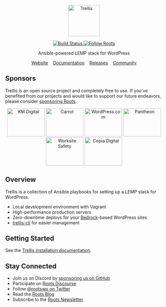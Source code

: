 <p align="center">
  <a href="https://roots.io/trellis/">
    <img alt="Trellis" src="https://cdn.roots.io/app/uploads/logo-trellis.svg" height="100">
  </a>
</p>

<p align="center">  
  <a href="https://github.com/roots/trellis/actions/workflows/ci.yml">
    <img alt="Build Status" src="https://img.shields.io/github/actions/workflow/status/roots/trellis/ci.yml?branch=master&logo=github&label=CI&style=flat-square">
  </a>

  <a href="https://twitter.com/rootswp">
    <img alt="Follow Roots" src="https://img.shields.io/badge/follow%20@rootswp-1da1f2?logo=twitter&logoColor=ffffff&message=&style=flat-square">
  </a>
</p>

<p align="center">Ansible-powered LEMP stack for WordPress</strong></p>

<p align="center">
  <a href="https://roots.io/trellis/">Website</a> &nbsp;&nbsp; <a href="https://roots.io/trellis/docs/installation/">Documentation</a> &nbsp;&nbsp; <a href="https://github.com/roots/trellis/releases">Releases</a> &nbsp;&nbsp; <a href="https://discourse.roots.io/">Community</a>
</p>


## Sponsors

Trellis is an open source project and completely free to use. If you've benefited from our projects and would like to support our future endeavors, please consider [sponsoring Roots](https://github.com/sponsors/roots).

<div align="center">
<a href="https://k-m.com/"><img src="https://cdn.roots.io/app/uploads/km-digital.svg" alt="KM Digital" width="120" height="90"></a> <a href="https://carrot.com/"><img src="https://cdn.roots.io/app/uploads/carrot.svg" alt="Carrot" width="120" height="90"></a> <a href="https://wordpress.com/"><img src="https://cdn.roots.io/app/uploads/wordpress.svg" alt="WordPress.com" width="120" height="90"></a> <a href="https://pantheon.io/"><img src="https://cdn.roots.io/app/uploads/pantheon.svg" alt="Pantheon" width="120" height="90"></a> <a href="https://worksitesafety.ca/careers/"><img src="https://cdn.roots.io/app/uploads/worksite-safety.svg" alt="Worksite Safety" width="120" height="90"></a> <a href="https://www.copiadigital.com/"><img src="https://cdn.roots.io/app/uploads/copia-digital.svg" alt="Copia Digital" width="120" height="90"></a> 
</div>

## Overview

Trellis is a collection of Ansible playbooks for setting up a LEMP stack for WordPress.

- Local development environment with Vagrant
- High-performance production servers
- Zero-downtime deploys for your [Bedrock](https://roots.io/bedrock/)-based WordPress sites
- [trellis-cli](https://github.com/roots/trellis-cli) for easier management

## Getting Started

See the [Trellis installation documentation](https://roots.io/trellis/docs/installation/).

## Stay Connected

- Join us on Discord by [sponsoring us on GitHub](https://github.com/sponsors/roots)
- Participate on [Roots Discourse](https://discourse.roots.io/)
- Follow [@rootswp on Twitter](https://twitter.com/rootswp)
- Read the [Roots Blog](https://roots.io/blog/)
- Subscribe to the [Roots Newsletter](https://roots.io/newsletter/)
